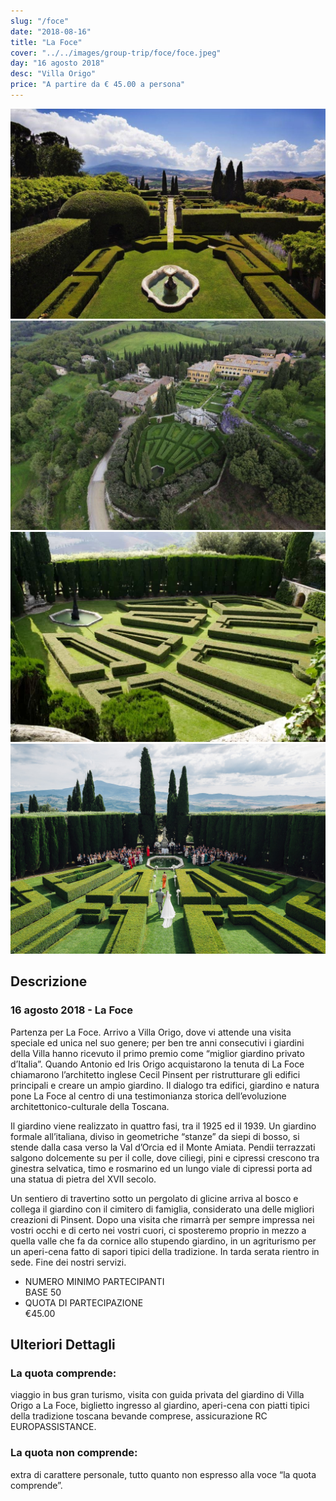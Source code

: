 ```yaml
---
slug: "/foce"
date: "2018-08-16"
title: "La Foce"
cover: "../../images/group-trip/foce/foce.jpeg"
day: "16 agosto 2018"
desc: "Villa Origo"
price: "A partire da € 45.00 a persona"
---
```


<div class="pictures">

![foce 1](../../images/group-trip/foce/foce1.jpg)
![foce 2](../../images/group-trip/foce/foce2.jpg)
![foce 3](../../images/group-trip/foce/foce3.jpg)
![foce 4](../../images/group-trip/foce/foce4.jpg)

</div>


<div class="copy">

## Descrizione

### 16 agosto 2018 - La Foce
Partenza per La Foce. Arrivo a Villa Origo, dove vi attende una visita speciale ed unica nel suo genere; per ben tre anni consecutivi i giardini della Villa hanno ricevuto il primo premio come “miglior giardino privato d’Italia”. Quando Antonio ed Iris Origo acquistarono la tenuta di La Foce chiamarono l’architetto inglese Cecil Pinsent per ristrutturare gli edifici principali e creare un ampio giardino. Il dialogo tra edifici, giardino e natura pone La Foce al centro di una testimonianza storica dell’evoluzione architettonico-culturale della Toscana.

Il giardino viene realizzato in quattro fasi, tra il 1925 ed il 1939. Un giardino formale all’italiana, diviso in geometriche “stanze” da siepi di bosso, si stende dalla casa verso la Val d’Orcia ed il Monte Amiata. Pendii terrazzati salgono dolcemente su per il colle, dove ciliegi, pini e cipressi crescono tra ginestra selvatica, timo e rosmarino ed un lungo viale di cipressi porta ad una statua di pietra del XVII secolo.

Un sentiero di travertino sotto un pergolato di glicine arriva al bosco e collega il giardino con il cimitero di famiglia, considerato una delle migliori creazioni di Pinsent. Dopo una visita che rimarrà per sempre impressa nei vostri occhi e di certo nei vostri cuori, ci sposteremo proprio in mezzo a quella valle che fa da cornice allo stupendo giardino, in un agriturismo per un aperi-cena fatto di sapori tipici della tradizione. In tarda serata rientro in sede. Fine dei nostri servizi.


<div class="quota">

+ <div class="left"> <span> NUMERO MINIMO PARTECIPANTI </span> </div> <div class="right"> <span> BASE 50 </span> </div> 
+ <div class="left"> <span> QUOTA DI PARTECIPAZIONE </span> </div> <div class="right"> <span> €45.00 </span> </div> 

</div>


## Ulteriori Dettagli

### La quota comprende:
viaggio in bus gran turismo, visita con guida privata del giardino di Villa Origo a La Foce, biglietto ingresso al giardino, aperi-cena con piatti tipici della tradizione toscana bevande comprese, assicurazione RC EUROPASSISTANCE.

### La quota non comprende:
extra di carattere personale, tutto quanto non espresso alla voce “la quota comprende”.

</div>
